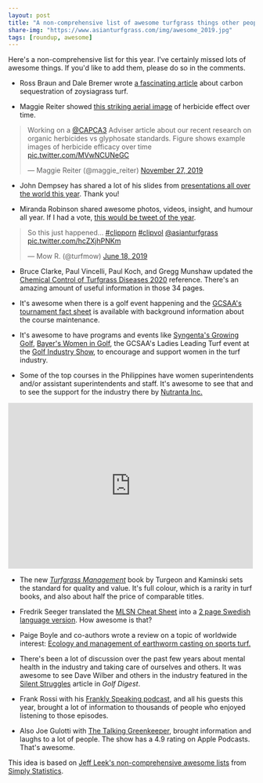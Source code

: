 ```yaml
---
layout: post
title: "A non-comprehensive list of awesome turfgrass things other people did this year"
share-img: "https://www.asianturfgrass.com/img/awesome_2019.jpg"
tags: [roundup, awesome]
---
```


Here's a non-comprehensive list for this year. I've certainly missed lots of awesome things. If you'd like to add them, please do so in the comments.

* Ross Braun and Dale Bremer wrote [a fascinating article](https://dx.doi.org/10.2134/age2018.12.0060) about carbon sequestration of zoysiagrass turf.

* Maggie Reiter showed [this striking aerial image](https://twitter.com/maggie_reiter/status/1199730314009907200?s=20) of herbicide effect over time.
<blockquote class="twitter-tweet"><p lang="en" dir="ltr">Working on a <a href="https://twitter.com/CAPCA3?ref_src=twsrc%5Etfw">@CAPCA3</a> Adviser article about our recent research on organic herbicides vs glyphosate standards. Figure shows example images of herbicide efficacy over time <a href="https://t.co/MVwNCUNeGC">pic.twitter.com/MVwNCUNeGC</a></p>&mdash; Maggie Reiter (@maggie_reiter) <a href="https://twitter.com/maggie_reiter/status/1199730314009907200?ref_src=twsrc%5Etfw">November 27, 2019</a></blockquote> <script async src="https://platform.twitter.com/widgets.js" charset="utf-8"></script> 

* John Dempsey has shared a lot of his slides from [presentations all over the world this year](https://www.slideshare.net/JohnDempsey8). Thank you! 

* Miranda Robinson shared awesome photos, videos, insight, and humour all year. If I had a vote, [this would be tweet of the year](https://twitter.com/turfmow/status/1140961675773956096?s=20).

<blockquote class="twitter-tweet"><p lang="en" dir="ltr">So this just happened... <a href="https://twitter.com/hashtag/clipporn?src=hash&amp;ref_src=twsrc%5Etfw">#clipporn</a> <a href="https://twitter.com/hashtag/clipvol?src=hash&amp;ref_src=twsrc%5Etfw">#clipvol</a> <a href="https://twitter.com/asianturfgrass?ref_src=twsrc%5Etfw">@asianturfgrass</a> <a href="https://t.co/hcZXjhPNKm">pic.twitter.com/hcZXjhPNKm</a></p>&mdash; Mow R. (@turfmow) <a href="https://twitter.com/turfmow/status/1140961675773956096?ref_src=twsrc%5Etfw">June 18, 2019</a></blockquote> <script async src="https://platform.twitter.com/widgets.js" charset="utf-8"></script> 

* Bruce Clarke, Paul Vincelli, Paul Koch, and Gregg Munshaw updated the [Chemical Control of Turfgrass Diseases 2020](https://twitter.com/turfmow/status/1140961675773956096?s=20) reference. There's an amazing amount of useful information in those 34 pages.

* It's awesome when there is a golf event happening and the [GCSAA's tournament fact sheet](https://www.gcsaa.org/media/tournament-fact-sheets) is available with background information about the course maintenance.

* It's awesome to have programs and events like [Syngenta's Growing Golf](https://www.growinggolf.com/), [Bayer's Women in Golf](https://www.environmentalscience.bayer.us/turf-and-ornamentals-management/golf-course-management/women-in-golf), the GCSAA's Ladies Leading Turf event at the [Golf Industry Show](https://www.golfindustryshow.com/events/gcsaa-wednesday-events), to encourage and support women in the turf industry.

* Some of the top courses in the Philippines have women superintendents and/or assistant superintendents and staff. It's awesome to see that and to see the support for the industry there by [Nutranta Inc.](https://www.facebook.com/nutrantainc/photos/a.746817742334999/1020478098302294/?type=3&theater)

<iframe src="https://www.facebook.com/plugins/post.php?href=https%3A%2F%2Fwww.facebook.com%2Fnutrantainc%2Fphotos%2Fa.746817742334999%2F1020478098302294%2F%3Ftype%3D3&width=500" width="500" height="338" style="border:none;overflow:hidden" scrolling="no" frameborder="0" allowTransparency="true" allow="encrypted-media"></iframe>

* The new [*Turfgrass Management*](https://turfpath.com/book) book by Turgeon and Kaminski sets the standard for quality and value. It's full colour, which is a rarity in turf books, and also about half the price of comparable titles. 

* Fredrik Seeger translated the [MLSN Cheat Sheet](https://www.asianturfgrass.com/2018-02-03-new-mlsn-cheat-sheet/) into a [2 page Swedish language version](http://www.files.asianturfgrass.com/mlsn_cheat_sheet_se.pdf). How awesome is that?

* Paige Boyle and co-authors wrote a review on a topic of worldwide interest: [Ecology and management of earthworm casting on sports turf.](https://doi.org/10.1002/ps.5479) 

* There's been a lot of discussion over the past few years about mental health in the industry and taking care of ourselves and others. It was awesome to see Dave Wilber and others in the industry featured in the [Silent Struggles](https://reader.golfdigest.com/2019/09/03/silent-struggles-taboos-tattoossuperintendents-are-taking-steps-to-save-colleagues-who-contemplate-suicide/content.html) article in *Golf Digest*.

* Frank Rossi with his [Frankly Speaking podcast](https://www.turfnet.com/podcasts/rossi/), and all his guests this year, brought a lot of information to thousands of people who enjoyed listening to those episodes.

* Also Joe Gulotti with [The Talking Greenkeeper](https://podcasts.apple.com/us/podcast/the-talking-greenkeeper/id1435947281), brought information and laughs to a lot of people. The show has a 4.9 rating on Apple Podcasts. That's awesome.

This idea is based on [Jeff Leek's non-comprehensive awesome lists](https://simplystatistics.org/2017/12/20/a-non-comprehensive-list-of-awesome-things-other-people-did-in-2017/) from [Simply Statistics](https://simplystatistics.org/).
